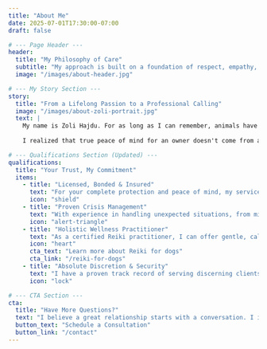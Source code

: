 ```yaml
---
title: "About Me"
date: 2025-07-01T17:30:00-07:00
draft: false

# --- Page Header ---
header:
  title: "My Philosophy of Care"
  subtitle: "My approach is built on a foundation of respect, empathy, and a deep understanding of the unspoken bond between owners and their pets."
  image: "/images/about-header.jpg"

# --- My Story Section ---
story:
  title: "From a Lifelong Passion to a Professional Calling"
  image: "/images/about-zoli-portrait.jpg"
  text: |
    My name is Zoli Hajdu. For as long as I can remember, animals have been at the center of my world. This journey began not as a business, but as a personal mission to provide the kind of care I would want for my own beloved pets—care that is intuitive, attentive, and unwavering. 
    
    I realized that true peace of mind for an owner doesn't come from a checklist of services, but from a deep, implicit trust in the person looking after their home and their best friend. The Traveling Dog Sitter was born from this realization: to offer a service that is less of a transaction and more of a personal commitment to a pet's happiness and an owner's tranquility. My background in photography allows me to not only care for your pet but also to capture the quiet, happy moments, providing you with beautiful, artistic updates that offer a window into their well-being while you're away.

# --- Qualifications Section (Updated) ---
qualifications:
  title: "Your Trust, My Commitment"
  items:
    - title: "Licensed, Bonded & Insured"
      text: "For your complete protection and peace of mind, my service is fully licensed, bonded, and insured."
      icon: "shield"
    - title: "Proven Crisis Management"
      text: "With experience in handling unexpected situations, from minor issues to veterinary emergencies, I act calmly and responsibly to ensure your pet's safety."
      icon: "alert-triangle"
    - title: "Holistic Wellness Practitioner"
      text: "As a certified Reiki practitioner, I can offer gentle, calming energy work to reduce anxiety and enhance your pet's comfort."
      icon: "heart"
      cta_text: "Learn more about Reiki for dogs"
      cta_link: "/reiki-for-dogs"
    - title: "Absolute Discretion & Security"
      text: "I have a proven track record of serving discerning clients who value privacy. Your confidentiality and home security are paramount."
      icon: "lock"

# --- CTA Section ---
cta:
  title: "Have More Questions?"
  text: "I believe a great relationship starts with a conversation. I invite you to get in touch to discuss your specific needs."
  button_text: "Schedule a Consultation"
  button_link: "/contact"
---
```

